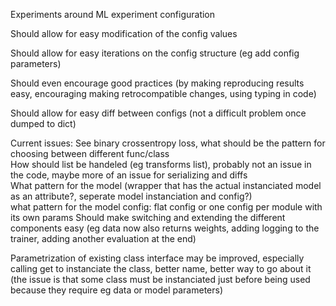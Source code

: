 Experiments around ML experiment configuration

Should allow for easy modification of the config values

Should allow for easy iterations on the config structure (eg add config parameters)

Should even encourage good practices (by making reproducing results easy, encouraging making retrocompatible changes, using typing in code)

Should allow for easy diff between configs (not a difficult problem once dumped to dict)

Current issues:
See binary crossentropy loss, what should be the pattern for choosing between different func/class  
How should list be handeled (eg transforms list), probably not an issue in the code, maybe more of an issue for serializing and diffs  
What pattern for the model (wrapper that has the actual instanciated model as an attribute?, seperate model instanciation and config?)  
  what pattern for the model config: flat config or one config per module with its own params
Should make switching and extending the different components easy (eg data now also returns weights, adding logging to the trainer, adding another evaluation at the end)  

Parametrization of existing class interface may be improved, especially calling get to instanciate the class, better name, better way to go about it (the issue is that some class must be instanciated just before being used because they require eg data or model parameters)